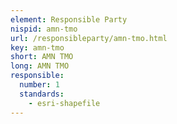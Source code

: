 ```yaml
---
element: Responsible Party
nispid: amn-tmo
url: /responsibleparty/amn-tmo.html
key: amn-tmo
short: AMN TMO
long: AMN TMO
responsible:
  number: 1
  standards:
    - esri-shapefile
---
```

